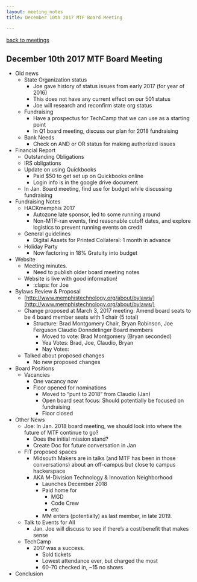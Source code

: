 ```yaml
---
layout: meeting_notes
title: December 10th 2017 MTF Board Meeting

---
```

[back to meetings](/about/meetings)

## December 10th 2017 MTF Board Meeting

* Old news
    * State Organization status
        * Joe gave history of status issues from early 2017 (for year of 2016)
        * This does not have any current effect on our 501 status
        * Joe will research and reconfirm state org status
    * Fundraising
        * Have a prospectus for TechCamp that we can use as a starting point
        * In Q1 board meeting, discuss our plan for 2018 fundraising
    * Bank Needs
        * Check on AND or OR status for making authorized issues
* Financial Report
    * Outstanding Obligations
    * IRS obligations
    * Update on using Quickbooks
        * Paid $50 to get set up on Quickbooks online
        * Login info is in the google drive document
    * In Jan. Board meeting, find use for budget while discussing fundraising
* Fundraising Notes
    * HACKmemphis 2017
        * Autozone late sponsor, led to some running around
        * Non-MTF-ran events, find reasonable cutoff dates, and explore logistics to prevent running events on credit
    * General guidelines
        * Digital Assets for Printed Collateral: 1 month in advance
    * Holiday Party
        * Now factoring in 18% Gratuity into budget
* Website
    * Meeting minutes.
        * Need to publish older board meeting notes
    * Website is live with good information!
        * :claps: for Joe
* Bylaws Review & Proposal
    *  [http://www.memphistechnology.org/about/bylaws/](http://www.memphistechnology.org/about/bylaws/) 
    * Change proposed at March 3, 2017 meeting: Amend board seats to be 4 board member seats with 1 chair (5 total)
        * Structure: Brad Montgomery Chair, Bryan Robinson, Joe Ferguson Claudio Donndelinger Board members
            * Moved to vote: Brad Montgomery (Bryan seconded)
            * Yea Votes: Brad, Joe, Claudio, Bryan
            * Nay Votes:
    * Talked about proposed changes
        * No new proposed changes
* Board Positions
    * Vacancies
        * One vacancy now
        * Floor opened for nominations
            * Moved to “punt to 2018” from Claudio (Jan)
            * Open board seat focus: Should potentially be focused on fundraising
            * Floor closed
* Other News
    * Joe: In Jan. 2018 board meeting, we should look into where the future of MTF continue to go?
        * Does the initial mission stand?
        * Create Doc for future conversation in Jan
    * FIT proposed spaces
        * Midsouth Makers are in talks (and MTF has been in those conversations) about an off-campus but close to campus hackerspace
        * AKA M-Division Technology & Innovation Neighborhood
            * Launches December 2018
            * Paid home for
                * MGD
                * Code Crew
                * etc
            * MM enters (potentially) as last member, in late 2019.
    * Talk to Events for All
        * Jan. Joe will discuss to see if there’s a cost/benefit that makes sense
    * TechCamp
        * 2017 was a success.
            * Sold tickets
            * Lowest attendance ever, but charged the most
            * 60-70 checked in, ~15 no shows
* Conclusion
